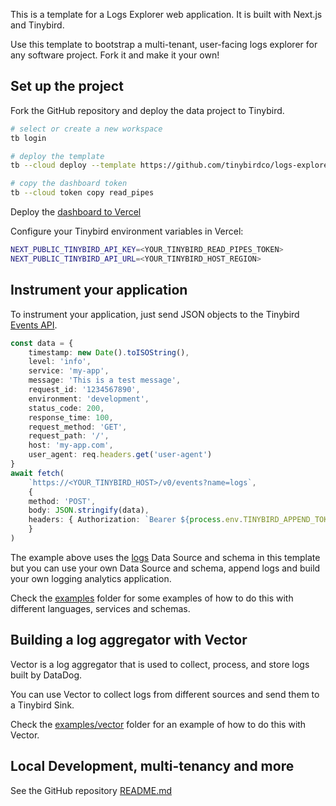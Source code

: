 This is a template for a Logs Explorer web application. It is built with Next.js and Tinybird.

Use this template to bootstrap a multi-tenant, user-facing logs explorer for any software project. Fork it and make it your own!

## Set up the project

Fork the GitHub repository and deploy the data project to Tinybird.

```bash
# select or create a new workspace
tb login

# deploy the template
tb --cloud deploy --template https://github.com/tinybirdco/logs-explorer-template/tree/main/tinybird

# copy the dashboard token
tb --cloud token copy read_pipes
```

Deploy the [dashboard to Vercel](https://vercel.com/new/clone?repository-url=https%3A%2F%2Fgithub.com%2Ftinybirdco%2Flogs-explorer-template&project-name=tinybird-logs-explorer-template&repository-name=tinybird-logs-explorer-template&demo-description=Custom%20logs%20explorer%20for%20your%20application%20logs%20using%20Tinybird&demo-url=http%3A%2F%2Flogs.tinybird.app&demo-image=//github.com/tinybirdco/logs-explorer-template/blob/main/dashboard/log-analyzer/public/banner.png?raw=true&root-directory=dashboard/log-analyzer)

Configure your Tinybird environment variables in Vercel:

```sh
NEXT_PUBLIC_TINYBIRD_API_KEY=<YOUR_TINYBIRD_READ_PIPES_TOKEN>
NEXT_PUBLIC_TINYBIRD_API_URL=<YOUR_TINYBIRD_HOST_REGION>
```

## Instrument your application

To instrument your application, just send JSON objects to the Tinybird [Events API](https://www.tinybird.co/docs/get-data-in/ingest-apis/events-api).

```typescript
const data = {
    timestamp: new Date().toISOString(),
    level: 'info',
    service: 'my-app',
    message: 'This is a test message',
    request_id: '1234567890',
    environment: 'development',
    status_code: 200,
    response_time: 100,
    request_method: 'GET',
    request_path: '/',
    host: 'my-app.com',
    user_agent: req.headers.get('user-agent')
}
await fetch(
    `https://<YOUR_TINYBIRD_HOST>/v0/events?name=logs`,
    {
    method: 'POST',
    body: JSON.stringify(data),
    headers: { Authorization: `Bearer ${process.env.TINYBIRD_APPEND_TOKEN}` },
    }
)
```

The example above uses the [logs](https://github.com/tinybirdco/logs-explorer-template/blob/main/tinybird/datasources/logs.datasource) Data Source and schema in this template but you can use your own Data Source and schema, append logs and build your own logging analytics application.

Check the [examples](https://github.com/tinybirdco/logs-explorer-template/tree/main/examples) folder for some examples of how to do this with different languages, services and schemas.

## Building a log aggregator with Vector

Vector is a log aggregator that is used to collect, process, and store logs built by DataDog.

You can use Vector to collect logs from different sources and send them to a Tinybird Sink.

Check the [examples/vector](https://github.com/tinybirdco/logs-explorer-template/tree/main/examples/vector) folder for an example of how to do this with Vector.

## Local Development, multi-tenancy and more

See the GitHub repository [README.md](https://github.com/tinybirdco/logs-explorer-template)
